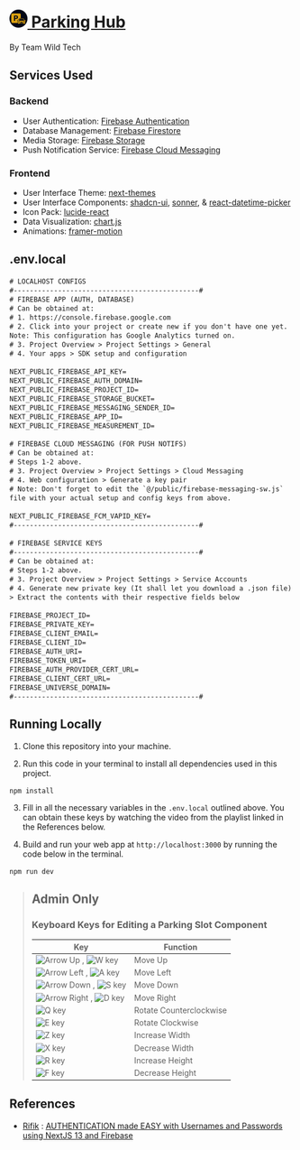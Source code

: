 # [<img src="/public/logo-dark.svg" alt="Logo Dark Mode" width="32" height="32"> Parking Hub](https://parking-hub.vercel.app)

By Team Wild Tech

## Services Used

### Backend

- User Authentication: [Firebase Authentication](https://firebase.google.com/docs/auth/)
- Database Management: [Firebase Firestore](https://firebase.google.com/docs/firestore/)
- Media Storage: [Firebase Storage](https://firebase.google.com/docs/storage/)
- Push Notification Service: [Firebase Cloud Messaging](https://firebase.google.com/docs/cloud-messaging/)

### Frontend

- User Interface Theme: [next-themes](https://www.npmjs.com/package/next-themes)
- User Interface Components: [shadcn-ui](https://ui.shadcn.com/), [sonner](https://sonner.emilkowal.ski/), & [react-datetime-picker](https://www.npmjs.com/package/react-datetime-picker)
- Icon Pack: [lucide-react](https://www.npmjs.com/package/lucide-react)
- Data Visualization: [chart.js](https://www.chartjs.org/)
- Animations: [framer-motion](https://www.framer.com/motion/)

## .env.local

```env
# LOCALHOST CONFIGS
#----------------------------------------------#
# FIREBASE APP (AUTH, DATABASE)
# Can be obtained at:
# 1. https://console.firebase.google.com
# 2. Click into your project or create new if you don't have one yet. Note: This configuration has Google Analytics turned on.
# 3. Project Overview > Project Settings > General
# 4. Your apps > SDK setup and configuration

NEXT_PUBLIC_FIREBASE_API_KEY=
NEXT_PUBLIC_FIREBASE_AUTH_DOMAIN=
NEXT_PUBLIC_FIREBASE_PROJECT_ID=
NEXT_PUBLIC_FIREBASE_STORAGE_BUCKET=
NEXT_PUBLIC_FIREBASE_MESSAGING_SENDER_ID=
NEXT_PUBLIC_FIREBASE_APP_ID=
NEXT_PUBLIC_FIREBASE_MEASUREMENT_ID=

# FIREBASE CLOUD MESSAGING (FOR PUSH NOTIFS)
# Can be obtained at:
# Steps 1-2 above.
# 3. Project Overview > Project Settings > Cloud Messaging
# 4. Web configuration > Generate a key pair
# Note: Don't forget to edit the `@/public/firebase-messaging-sw.js` file with your actual setup and config keys from above.

NEXT_PUBLIC_FIREBASE_FCM_VAPID_KEY=
#----------------------------------------------#

# FIREBASE SERVICE KEYS
#----------------------------------------------#
# Can be obtained at:
# Steps 1-2 above.
# 3. Project Overview > Project Settings > Service Accounts
# 4. Generate new private key (It shall let you download a .json file) > Extract the contents with their respective fields below

FIREBASE_PROJECT_ID=
FIREBASE_PRIVATE_KEY=
FIREBASE_CLIENT_EMAIL=
FIREBASE_CLIENT_ID=
FIREBASE_AUTH_URI=
FIREBASE_TOKEN_URI=
FIREBASE_AUTH_PROVIDER_CERT_URL=
FIREBASE_CLIENT_CERT_URL=
FIREBASE_UNIVERSE_DOMAIN=
#----------------------------------------------#
```

## Running Locally

1. Clone this repository into your machine.

2. Run this code in your terminal to install all dependencies used in this project.

```shell
npm install
```

3. Fill in all the necessary variables in the `.env.local` outlined above. You can obtain these keys by watching the video from the playlist linked in the References below.

4. Build and run your web app at `http://localhost:3000` by running the code below in the terminal.

```shell
npm run dev
```

> ## Admin Only
>
> ### Keyboard Keys for Editing a Parking Slot Component
>
> <table>
>   <thead>
>     <tr>
>       <th>Key</th>
>       <th>Function</th>
>     </tr>
>   </thead>
>   <tbody>
>     <tr>
>       <td><img src="https://cdn-icons-png.flaticon.com/128/12221/12221835.png" alt="Arrow Up" width="32"/> , <img src="https://cdn-icons-png.flaticon.com/128/12222/12222203.png" alt="W key" width="32"/></td>
>     <td>Move Up</td>
>    </tr>
>    <tr>
>      <td><img src="https://cdn-icons-png.flaticon.com/128/12221/12221842.png" alt="Arrow Left" width="32"/> , <img src="https://cdn-icons-png.flaticon.com/128/12222/12222021.png" alt="A key" width="32"/></td>
>      <td>Move Left</td>
>    </tr>
>    <tr>
>      <td><img src="https://cdn-icons-png.flaticon.com/128/12221/12221829.png" alt="Arrow Down" width="32"/> , <img src="https://cdn-icons-png.flaticon.com/128/12222/12222164.png" alt="S key" width="32"/></td>
>      <td>Move Down</td>
>    </tr>
>    <tr>
>      <td><img src="https://cdn-icons-png.flaticon.com/128/12221/12221854.png" alt="Arrow Right" width="32"/> , <img src="https://cdn-icons-png.flaticon.com/128/12222/12222045.png" alt="D key" width="32"/></td>
>      <td>Move Right</td>
>    </tr>
>    <tr>
>      <td><img src="https://cdn-icons-png.flaticon.com/128/12222/12222147.png" alt="Q key" width="32"/></td>
>      <td>Rotate Counterclockwise</td>
>    </tr>
>    <tr>
>      <td><img src="https://cdn-icons-png.flaticon.com/128/12222/12222054.png" alt="E key" width="32"/></td>
>      <td>Rotate Clockwise</td>
>    </tr>
>    <tr>
>      <td><img src="https://cdn-icons-png.flaticon.com/128/12222/12222227.png" alt="Z key" width="32"/></td>
>      <td>Increase Width</td>
>    </tr>
>    <tr>
>      <td><img src="https://cdn-icons-png.flaticon.com/128/12222/12222211.png" alt="X key" width="32"/></td>
>      <td>Decrease Width</td>
>    </tr>
>    <tr>
>      <td><img src="https://cdn-icons-png.flaticon.com/128/12222/12222155.png" alt="R key" width="32"/></td>
>      <td>Increase Height</td>
>    </tr>
>    <tr>
>      <td><img src="https://cdn-icons-png.flaticon.com/128/12222/12222061.png" alt="F key" width="32"/></td>
>      <td>Decrease Height</td>
>    </tr>
>  </tbody>
> </table>

## References

- [Rifik](https://www.youtube.com/@GetRifik) : [AUTHENTICATION made EASY with Usernames and Passwords using NextJS 13 and Firebase](https://www.youtube.com/watch?v=ogYhXbtrCJM&t=77s)
